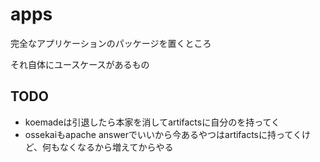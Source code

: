 # apps

完全なアプリケーションのパッケージを置くところ

それ自体にユースケースがあるもの

## TODO

- koemadeは引退したら本家を消してartifactsに自分のを持ってく
- ossekaiもapache answerでいいから今あるやつはartifactsに持ってくけど、何もなくなるから増えてからやる
